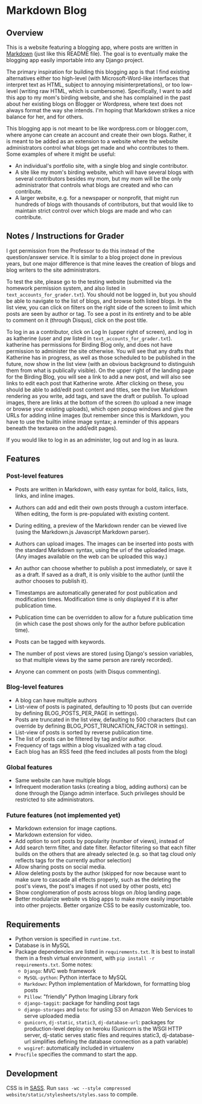 # Markdown Blog


## Overview
This is a website featuring a blogging app, where posts are written in
[Markdown](http://daringfireball.net/projects/markdown/syntax)
(just like this README file).
The goal is to eventually make the blogging app easily importable into
any Django project.

The primary inspiration for building this blogging app is that
I find existing alternatives either too high-level (with Microsoft-Word-like
interfaces that interpret text as HTML, subject to annoying
misinterpretations), or too low-level (writing raw HTML, which is cumbersome).
Specifically, I want to add this app to my mom's birding website, and she has
complained in the past about her existing blogs on Blogger or Wordpress,
where text does not always format the way she intends.
I'm hoping that Markdown strikes a nice balance for her, and for others.

This blogging app is not meant to be like wordpress.com or blogger.com,
where anyone can create an account and create their own blogs.
Rather, it is meant to be added as an extension to a website where the website
administrators control what blogs get made and who contributes to them.
Some examples of where it might be useful:

- An individual's portfolio site, with a single blog and single contributor.
- A site like my mom's birding website, which will have several blogs with
  several contributors besides my mom, but my mom will be the only
  administrator that controls what blogs are created and who can contribute.
- A larger website, e.g. for a newspaper or nonprofit, that might run hundreds
  of blogs with thousands of contributors, but that would like to
  maintain strict control over which blogs are made and who can contribute.


## Notes / Instructions for Grader
I got permission from the Professor to do this instead of the question/answer
service. It is similar to a blog project done in previous years, but one
major difference is that mine leaves the creation of blogs and blog writers
to the site administrators.

To test the site, please go to the testing website (submitted via the homework
permission system, and also listed in `text_accounts_for_grader.txt`).
You should not be logged in, but you should be able to navigate to the list of
blogs, and browse both listed blogs. In the list view, you can click on filters
on the right side of the screen to limit which posts are seen by author or tag.
To see a post in its entirety and to be able to comment on it (through Disqus),
click on the post title.

To log in as a contributor, click on Log In (upper right of screen),
and log in as katherine (user and pw listed in `text_accounts_for_grader.txt`).
katherine has permissions for Birding Blog only, and does not have permission
to administer the site otherwise.
You will see that any drafts that Katherine has in progress, as well as those
scheduled to be published in the future, now show in the list view (with an
obvious background to distinguish them from what is publically visible).
On the upper right of the landing page for the Birding Blog,
you will see a link to add a new post, and will also see links to edit each
post that Katherine wrote. After clicking on these, you should be able to
add/edit post content and titles, see the live Markdown rendering as you write,
add tags, and save the draft or publish. To upload images, there are links
at the bottom of the screen (to upload a new image or browse your existing
uploads), which open popup windows and give the URLs for adding inline
images (but remember since this is Markdown, you have to use the builtin
inline image syntax; a reminder of this appears beneath the textarea on the
add/edit pages).

If you would like to log in as an administer, log out and log in as laura.



## Features
### Post-level features
- Posts are written in Markdown, with easy syntax for bold, italics, lists,
  links, and inline images.

- Authors can add and edit their own posts through a custom interface.
  When editing, the form is pre-populated with existing content.
- During editing, a preview of the Markdown render can be viewed live (using
  the Markdown.js Javascript Markdown parser).
- Authors can upload images. The images can be inserted into posts with the
  standard Markdown syntax, using the url of the uploaded image. (Any images
  available on the web can be uploaded this way.)
- An author can choose whether to publish a post immediately, or save it as a
  draft. If saved as a draft, it is only visible to the author (until the
  author chooses to publish it).
- Timestamps are automatically generated for post publication and modification
  times. Modification time is only displayed if it is after publication time.
- Publication time can be overridden to allow for a future publication time
  (in which case the post shows only for the author before publication time).
- Posts can be tagged with keywords.
- The number of post views are stored (using Django's session variables,
  so that multiple views by the same person are rarely recorded).
- Anyone can comment on posts (with Disqus commenting).

### Blog-level features
- A blog can have multiple authors
- List-view of posts is paginated, defaulting to 10 posts
  (but can override by defining BLOG\_POSTS\_PER\_PAGE in settings).
- Posts are truncated in the list view, defaulting to 500 characters
  (but can override by defining BLOG\_POST\_TRUNCATION\_FACTOR in settings).
- List-view of posts is sorted by reverse publication time.
- The list of posts can be filtered by tag and/or author.
- Frequency of tags within a blog visualized with a tag cloud.
- Each blog has an RSS feed (the feed includes all posts from the blog)

### Global features
- Same website can have multiple blogs
- Infrequent moderation tasks (creating a blog, adding authors) can be done
  through the Django admin interface. Such privileges should be restricted
  to site administrators.


### Future features (not implemented yet)
- Markdown extension for image captions.
- Markdown extension for video.
- Add option to sort posts by popularity (number of views), instead of
- Add search term filter, and date filter. Refactor filtering so that each
  filter builds on the others that are already selected (e.g. so that tag cloud
  only reflects tags for the currently author selection)
- Allow sharing posts on social media.
- Allow deleting posts by the author (skipped for now because want to make sure
  to cascade all effects properly, such as the deleting the post's views,
  the post's images if not used by other posts, etc)
- Show conglomeration of posts across blogs on /blog landing page.
- Better modularize website vs blog apps to make more easily importable into
  other projects. Better organize CSS to be easily customizable, too.


## Requirements
- Python version is specified in `runtime.txt`.
- Database is in MySQL
- Package dependencies are listed in `requirements.txt`.
  It is best to install them in a fresh virtual environment,
  with `pip install -r requirements.txt`.
  Some notes:
    - `Django`: MVC web framework
    - `MySQL-python`: Python interface to MySQL
    - `Markdown`: Python implementation of Markdown, for formatting blog posts
    - `Pillow`: "friendly" Python Imaging Library fork
    - `django-taggit`: package for handling post tags
    - `django-storages` and `boto`: for using S3 on Amazon Web Services to
      serve uploaded media
    - `gunicorn`, `dj-static`, `static3`, `dj-database-url`:
      packages for production-level deploy on heroku
      (Gunicorn is the WSGI HTTP server,
      dj-static serves static files and requires static3,
      dj-database-url simplifies defining the database connection as a
      path variable)
    - `wsgiref`: automatically included in virtualenv
- `Procfile` specifies the command to start the app.


## Development
CSS is in [SASS](http://sass-lang.com/). Run
`sass -wc --style compressed website/static/stylesheets/styles.sass`
to compile.
